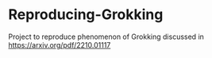 # Reproducing-Grokking
Project to reproduce phenomenon of Grokking discussed in https://arxiv.org/pdf/2210.01117
